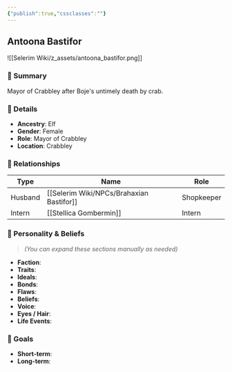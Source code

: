 ```yaml
---
{"publish":true,"cssclasses":""}
---
```



## Antoona Bastifor
![[Selerim Wiki/z_assets/antoona_bastifor.png]]
### 🧠 Summary
Mayor of Crabbley after Boje's untimely death by crab.

### 🧬 Details
- **Ancestry**: Elf  
- **Gender**: Female  
- **Role**: Mayor of Crabbley  
- **Location**: Crabbley  

### 🤝 Relationships

| Type     | Name                      | Role        |
|----------|---------------------------|-------------|
| Husband  | [[Selerim Wiki/NPCs/Brahaxian Bastifor]]    | Shopkeeper  |
| Intern   | [[Stellica Gombermin]]    | Intern      |

### 🧭 Personality & Beliefs
> *(You can expand these sections manually as needed)*

- **Faction**:  
- **Traits**:  
- **Ideals**:  
- **Bonds**:  
- **Flaws**:  
- **Beliefs**:  
- **Voice**:  
- **Eyes / Hair**:  
- **Life Events**:  

### 🎯 Goals
- **Short-term**:  
- **Long-term**:  
